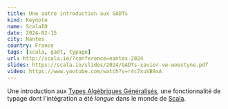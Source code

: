 ```yaml
---
title: Une autre introduction aux GADTs
kind: Keynote
name: ScalaIO
date: 2024-02-15
city: Nantes
country: France
tags: [scala, gadt, typage]
url: http://scala.io/?conference=nantes-2024
slides: https://scala.io/slides/2024/GADTs-xavier-vw-woestyne.pdf
video: https://www.youtube.com/watch?v=r4c7xuVB9xA
---
```


Une introduction aux [Types Algébriques
Généralisés](https://en.wikipedia.org/wiki/Generalized_algebraic_data_type),
une fonctionnalité de typage dont l'intégration a été _longue_ dans le
monde de [Scala](https://www.scala-lang.org/).
